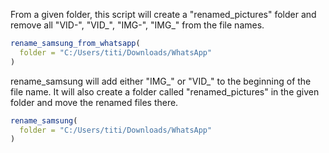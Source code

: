 From a given folder, this script will create a "renamed_pictures" folder and remove all "VID-", "VID_", "IMG-", "IMG_" from the file names.

```r
rename_samsung_from_whatsapp(
  folder = "C:/Users/titi/Downloads/WhatsApp"
)
```

rename_samsung will add either "IMG_" or "VID_" to the beginning of the file name. It will also create a folder called "renamed_pictures" in the given folder and move the renamed files there.

```r
rename_samsung(
  folder = "C:/Users/titi/Downloads/WhatsApp"
)
```

